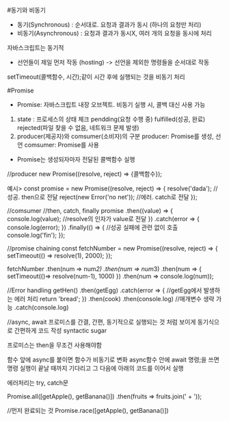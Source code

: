 #동기와 비동기
- 동기(Synchronous) : 순서대로. 요청과 결과가 동시 (하나의 요청만 처리)
- 비동기(Asynchronous) : 요청과 결과가 동시X, 여러 개의 요청을 동시에 처리

자바스크립트는 동기적
- 선언들이 제일 먼저 작동 (hosting) -> 선언을 제외한 명령들을 순서대로 작동

setTimeout(콜백함수, 시간);같이 시간 후에 실행되는 것을 비동기 처리   


#Promise
- Promise: 자바스크립트 내장 오브젝트. 비동기 실행 시, 콜백 대신 사용 가능

1. state : 프로세스의 상태 체크
    pendding(요청 수행 중) 
    fulfilled(성공, 완료)
    rejected(파일 찾을 수 없음, 네트워크 문제 발생)
2. producer(제공자)와 comsumer(소비자)의 구분
    producer: Promise를 생성, 선언
    comsumer: Promise를 사용
 
* Promise는 생성되자마자 전달된 콜백함수 실행

//producer
new Promise((resolve, reject) => {콜백함수});

예시>
const promise = new Promise((resolve, reject) => {
    resolve('dada');    //성공. then으로 전달
    reject(new Error('no net')); //에러. catch로 전달
});


//comsumer
//then, catch, finally
promise
    .then((value) => {
        console.log(value);     //resolve의 인자가 value로 전달
    })
    .catch(error => {
        console.log(error); 
    })
    .finally(() => {            //성공 실패에 관련 없이 호출
        console.log('fin'); 
    });

//promise chaining
const fetchNumber = new Promise((resolve, reject) => {
    setTimeout(() => resolve(1), 2000);
});

fetchNumber
    .then(num => num*2)
    .then(num => num*3)
    .then(num => {
        setTimeout(()=> resolve(num-1), 1000)
    })
    .then(num => console.log(num));

//Error handling
getHen()
    .then(getEgg)
    .catch(error => {   //getEgg에서 발생하는 에러 처리
        return 'bread';
    })
    .then(cook)
    .then(console.log) //매개변수 생략 가능 
    .catch(console.log)


//async, await
프로미스를 간결, 간편, 동기적으로 실행되는 것 처럼 보이게
동기식으로 간편하게 코드 작성
syntactic sugar

프로미스는 then을 무조건 사용해야함

함수 앞에 async를 붙이면 함수가 비동기로 변화
async함수 안에 await 명령;을 쓰면 명령 실행이 끝날 때까지 기다리고  그 다음에 아래의 코드를 이어서 실행

에러처리는 try, catch문

Promise.all([getApple(), getBanana()])
        .then(fruits => fruits.join(' + '));

//먼저 완료되는 것
Promise.race([getApple(), getBanana()])      